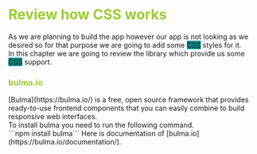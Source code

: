 <h1 style="color: yellowgreen">Review how CSS works</h1>
As we are planning to build the app however our app is not looking as we desired so for that purpose we are going to add some <span style="background: darkcyan">CSS</span> styles for it.<br />
In this chapter we are going to review the library which provide us some <span style="background: darkcyan">CSS</span> support.<br />
<h3 style="color: yellowgreen">bulma.io</h3>
[Bulma](https://bulma.io/) is a free, open source framework that provides ready-to-use frontend components that you can easily combine to build responsive web interfaces.<br />
To install bulma you need to run the following command.<br />
```npm install bulma```
Here is documentation of [bulma.io](https://bulma.io/documentation/).<br />



